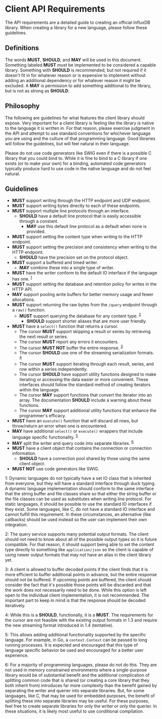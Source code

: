 # Client API Requirements

The API requirements are a detailed guide to creating an official
InfluxDB library. When creating a library for a new language, please
follow these guidelines.

## Definitions

The words **MUST**, **SHOULD**, and **MAY** will be used in this
document. Something labeled **MUST** must be implemented to be
considered a capable library.  Something with **SHOULD** is recommended,
but not required if it doesn't fit in for whatever reason or is
expensive to implement without adding an additional dependency or for
whatever reason it might be excluded. A **MAY** is permission to add
something additional to the library, but is not as strong as **SHOULD**.

## Philosophy

The following are guidelines for what features the client library should
expose. Very important for a client library is feeling like the library
is native to the language it is written in. For that reason, please
exercise judgment in the API and attempt to use standard conventions for
whichever language you are using and the culture of that programming
language. Good libraries will follow the guidelines, but will feel
natural in their language.

Please do not use code generators like SWIG even if there is a possible
C library that you could bind to. While it is fine to bind to a C
library if one exists (or to make your own) for a binding, automated
code generators typically produce hard to use code in the native
language and do not feel natural.

## Guidelines

* **MUST** support writing through the HTTP endpoint and UDP endpoint.
* **MUST** support writing bytes directly to each of these endpoints.
* **MUST** support multiple line protocols through an interface.
  * **SHOULD** have a default line protocol that is easily accessible
    through a constant.
    * **MAY** use this default line protocol as a default when none is
      provided.
* **MUST** support setting the content type when writing to the HTTP
  endpoint.
* **MUST** support setting the precision and consistency when writing to the
  HTTP endpoint.
  * **SHOULD** have the precision set on the protocol object.
* **MUST** support a buffered and timed writer.
  * **MAY** combine these into a single type of writer.
* **MUST** have the writer conform to the default IO interface if the
  language has one. <sup>[1](#footnote1)</sup>
* **MUST** support setting the database and retention policy for writes in
  the HTTP API.
* **MAY** support pooling write buffers for better memory usage and fewer
  allocations.
* **MUST** support returning the raw bytes from the `/query` endpoint
  through a `raw()` function.
  * **MUST** support querying the database for any content type.
    <sup>[2](#footnote2)</sup>
    * **SHOULD** support shorter aliases that are more user friendly.
* **MUST** have a `select()` function that returns a cursor.
  * The cursor **MUST** support skipping a result or series by retrieving the
    next result or series.
  * The cursor **MUST** report any errors it encounters.
  * The cursor **MUST NOT** buffer the entire response.
    <sup>[3](#footnote3)</sup>
  * The cursor **SHOULD** use one of the streaming serialization formats.
    <sup>[4](#footnote4)</sup>
  * The cursor **MUST** support iterating through each result, series, and
    row within a series independently.
  * The cursor **SHOULD** have support utility functions designed to make
    iterating or accessing the data easier or more convenient. These
    interfaces should follow the standard method of creating iterators
    within the language.
  * The cursor **MAY** support functions that convert the iterator into an
    array. The documentation **SHOULD** include a warning about these
    functions.
  * The cursor **MAY** support additional utility functions that enhance the
    programmer's efficacy.
* **MUST** have an `execute()` function that will discard all rows, but
  throw/return an error when one is encountered.
* **MAY** have additional `select()` or `execute()` wrappers that include
  language specific functionality. <sup>[5](#footnote5)</sup>
* **MAY** split the writer and query code into separate libraries.
  <sup>[6](#footnote6)</sup>
* **MUST** have a client object that contains the connection or
  connection information.
  * **SHOULD** have a connection pool shared by those using the same
    client object.
* **MUST NOT** use code generators like SWIG.

<a name="footnote1">1</a>: Dynamic languages do not typically have a set
IO class that is inherited from everyone, but they will have a standard
interface through duck typing. A dynamic language implementation should
conform to the same interface that the string buffer and file classes
share so that either the string buffer or the file classes can be used
as substitutes when writing line protocol. For static languages, it
should be possible to use the standard IO interfaces if they exist. Some
languages, like C, do not have a standard IO interface and cannot
fulfill this requirement. In these circumstances, an alternative (like
callbacks) should be used instead so the user can implement their own
integration.

<a name="footnote2">2</a>: The query service supports many potential
output formats. The client should not need to know about all of the
possible output types so it is future compatible. For that reason, it
should support being able to set the content type directly to something
like `application/json` so the client is capable of using newer output
formats that may not have an alias in the client library yet.

<a name="footnote3">3</a>: A client is allowed to buffer decoded points
if the client finds that it is more efficient to buffer additional
points in advance, but the entire response should not be buffered. If
upcoming points are buffered, the client should consider the fact that
it's possible those points will be discarded and that the work does not
necessarily need to be done. While this option is left open to the
individual client implementation, it is not recommended. The important
part to keep in mind is that the response should be decoded iteratively.

<a name="footnote4">4</a>: While this is a **SHOULD**, functionally, it is a
**MUST**. The requirements for the cursor are not feasible with the existing
output formats in 1.3 and require the new streaming format introduced in
1.4 (tentative).

<a name="footnote5">5</a>: This allows adding additional functionality
supported by the specific language. For example, in Go, a
`context.Context` can be passed to long running processes. It is
expected and encouraged that this type of language specific behavior be
used and encouraged for a better user experience.

<a name="footnote6">6</a>: For a majority of programming languages,
please do not do this. They are not used in memory constrained
environments where a single-purpose library would be of substantial
benefit and the additional complication of splitting common code that is
shared (or creating a core library that they both inherit from)
introduces far more complexity than the benefit gained by separating the
writer and querier into separate libraries. But, for some languages,
like C, that may be used for embedded purposes, the benefit of splitting
these into separate libraries may be useful. For these purposes, feel
free to create separate libraries for only the writer or only the
querier. In these situations, it is likely most useful to use
conditional compilation.
